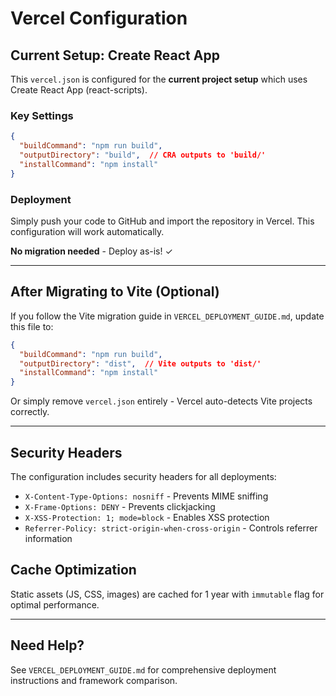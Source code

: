 # Vercel Configuration

## Current Setup: Create React App

This `vercel.json` is configured for the **current project setup** which uses Create React App (react-scripts).

### Key Settings

```json
{
  "buildCommand": "npm run build",
  "outputDirectory": "build",  // CRA outputs to 'build/'
  "installCommand": "npm install"
}
```

### Deployment

Simply push your code to GitHub and import the repository in Vercel. This configuration will work automatically.

**No migration needed** - Deploy as-is! ✓

---

## After Migrating to Vite (Optional)

If you follow the Vite migration guide in `VERCEL_DEPLOYMENT_GUIDE.md`, update this file to:

```json
{
  "buildCommand": "npm run build",
  "outputDirectory": "dist",  // Vite outputs to 'dist/'
  "installCommand": "npm install"
}
```

Or simply remove `vercel.json` entirely - Vercel auto-detects Vite projects correctly.

---

## Security Headers

The configuration includes security headers for all deployments:
- `X-Content-Type-Options: nosniff` - Prevents MIME sniffing
- `X-Frame-Options: DENY` - Prevents clickjacking
- `X-XSS-Protection: 1; mode=block` - Enables XSS protection
- `Referrer-Policy: strict-origin-when-cross-origin` - Controls referrer information

## Cache Optimization

Static assets (JS, CSS, images) are cached for 1 year with `immutable` flag for optimal performance.

---

## Need Help?

See `VERCEL_DEPLOYMENT_GUIDE.md` for comprehensive deployment instructions and framework comparison.
